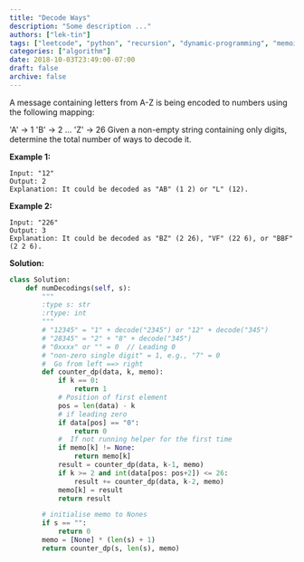 ```yaml
---
title: "Decode Ways"
description: "Some description ..."
authors: ["lek-tin"]
tags: ["leetcode", "python", "recursion", "dynamic-programming", "memoization"]
categories: ["algorithm"]
date: 2018-10-03T23:49:00-07:00
draft: false
archive: false
---
```

A message containing letters from A-Z is being encoded to numbers using the following mapping:

'A' -> 1
'B' -> 2
...
'Z' -> 26
Given a non-empty string containing only digits, determine the total number of ways to decode it.

**Example 1:**
```
Input: "12"
Output: 2
Explanation: It could be decoded as "AB" (1 2) or "L" (12).
```
**Example 2:**
```
Input: "226"
Output: 3
Explanation: It could be decoded as "BZ" (2 26), "VF" (22 6), or "BBF" (2 2 6).
```
**Solution:**
```python
class Solution:
    def numDecodings(self, s):
        """
        :type s: str
        :rtype: int
        """
        # "12345" = "1" + decode("2345") or "12" + decode("345")
        # "28345" = "2" + "8" + decode("345")
        # "0xxxx" or "" = 0  // Leading 0
        # "non-zero single digit" = 1, e.g., "7" = 0
        #  Go from left ==> right
        def counter_dp(data, k, memo):
            if k == 0:
                return 1
            # Position of first element
            pos = len(data) - k
            # if leading zero
            if data[pos] == "0":
                return 0
            #  If not running helper for the first time
            if memo[k] != None:
                return memo[k]
            result = counter_dp(data, k-1, memo)
            if k >= 2 and int(data[pos: pos+2]) <= 26:
                result += counter_dp(data, k-2, memo)
            memo[k] = result
            return result

        # initialise memo to Nones
        if s == "":
            return 0
        memo = [None] * (len(s) + 1)
        return counter_dp(s, len(s), memo)
```